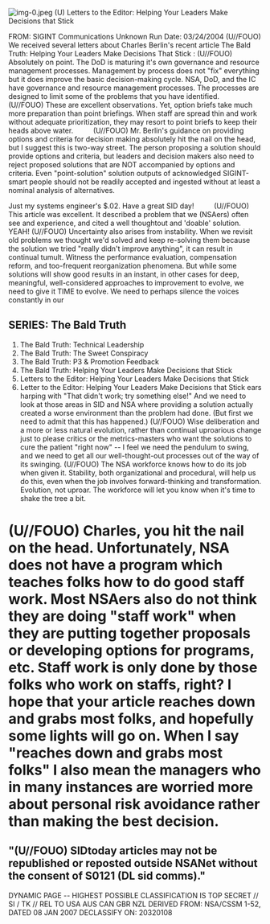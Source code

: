 ![img-0.jpeg](img-0.jpeg)
(U) Letters to the Editor: Helping Your Leaders Make Decisions that Stick

FROM: SIGINT Communications
Unknown
Run Date: 03/24/2004
(U//FOUO) We received several letters about Charles Berlin's recent article The Bald Truth: Helping Your Leaders Make Decisions That Stick :
(U//FOUO) Absolutely on point. The DoD is maturing it's own governance and resource management processes. Management by process does not "fix" everything but it does improve the basic decision-making cycle. NSA, DoD, and the IC have governance and resource management processes. The processes are designed to limit some of the problems that you have identified.
$\qquad$
(U//FOUO) These are excellent observations. Yet, option briefs take much more preparation than point briefings. When staff are spread thin and work without adequate prioritization, they may resort to point briefs to keep their heads above water.
$\qquad$
(U//FOUO) Mr. Berlin's guidance on providing options and criteria for decision making absolutely hit the nail on the head, but I suggest this is two-way street. The person proposing a solution should provide options and criteria, but leaders and decision makers also need to reject proposed solutions that are NOT accompanied by options and criteria. Even "point-solution" solution outputs of acknowledged SIGINT-smart people should not be readily accepted and ingested without at least a nominal analysis of alternatives.

Just my systems engineer's \$.02. Have a great SID day!
$\qquad$
(U//FOUO) This article was excellent. It described a problem that we (NSAers) often see and experience, and cited a well thoughtout and 'doable' solution. YEAH!
(U//FOUO) Uncertainty also arises from instability. When we revisit old problems we thought we'd solved and keep re-solving them because the solution we tried "really didn't improve anything", it can result in continual tumult. Witness the performance evaluation, compensation reform, and too-frequent reorganization phenomena. But while some solutions will show good results in an instant, in other cases for deep, meaningful, well-considered approaches to improvement to evolve, we need to give it TIME to evolve. We need to perhaps silence the voices constantly in our

## SERIES: The Bald Truth

1. The Bald Truth: Technical Leadership
2. The Bald Truth: The Sweet Conspiracy
3. The Bald Truth: P3 \& Promotion Feedback
4. The Bald Truth: Helping Your Leaders Make Decisions that Stick
5. Letters to the Editor: Helping Your Leaders Make Decisions that Stick
6. Letter to the Editor: Helping Your Leaders Make Decisions that Stick
ears harping with "That didn't work; try something else!" And we need to look at those areas in SID and NSA where providing a solution actually created a worse environment than the problem had done. (But first we need to admit that this has happened.)
(U//FOUO) Wise deliberation and a more or less natural evolution, rather than continual uproarious change just to please critics or the metrics-masters who want the solutions to cure the patient "right now" -- I feel we need the pendulum to swing, and we need to get all our well-thought-out processes out of the way of its swinging.
(U//FOUO) The NSA workforce knows how to do its job when given it. Stability, both organizational and procedural, will help us do this, even when the job involves forward-thinking and transformation. Evolution, not uproar. The workforce will let you know when it's time to shake the tree a bit.

# (U//FOUO) Charles, you hit the nail on the head. Unfortunately, NSA does not have a program which teaches folks how to do good staff work. Most NSAers also do not think they are doing "staff work" when they are putting together proposals or developing options for programs, etc. Staff work is only done by those folks who work on staffs, right? I hope that your article reaches down and grabs most folks, and hopefully some lights will go on. When I say "reaches down and grabs most folks" I also mean the managers who in many instances are worried more about personal risk avoidance rather than making the best decision. 

## "(U//FOUO) SIDtoday articles may not be republished or reposted outside NSANet without the consent of S0121 (DL sid comms)."

DYNAMIC PAGE -- HIGHEST POSSIBLE CLASSIFICATION IS TOP SECRET // SI / TK // REL TO USA AUS CAN GBR NZL DERIVED FROM: NSA/CSSM 1-52, DATED 08 JAN 2007 DECLASSIFY ON: 20320108

